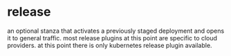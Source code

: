 # release

an optional stanza that activates a previously staged deployment and opens it to general traffic.
most release plugins at this point are specific to cloud providers. at this point there is only kubernetes release plugin available.